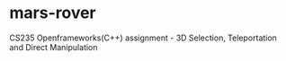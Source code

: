 # mars-rover
CS235 Openframeworks(C++) assignment - 3D Selection, Teleportation and Direct Manipulation

